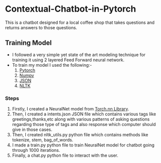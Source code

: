 # Contextual-Chatbot-in-Pytorch
This is a chatbot designed for a local coffee shop that takes questions and returns answers to those questions.
## Training Model
- I followed a very simple yet state of the art modeling technique for training it using 2 layered Feed Forward neural network.
- To train my model I used the following:-
    1. [Pytorch](https://pytorch.org/)
    2. [Numpy](https://numpy.org/)
    3. [JSON](https://www.json.org/json-en.html)
    4. [NLTK](https://www.nltk.org/)
### Steps
1. Firstly, I created a NeuralNet model from [Torch.nn Library](https://pytorch.org/docs/stable/nn.html).
2. Then, I created a intents.json JSON file which contains various tags like greetings,thanks,etc along with various patterns of asking questions regarding those type of tags and also response which computer should give in those cases.
3. Then, I created nltk_utils.py python file which contains methods like tokenize, stem, bag_of_words.
4. I made a train.py python file to train NeuralNet model for chatbot going through 1000 iterations.
5. Finally, a chat.py python file to interact with the user.

